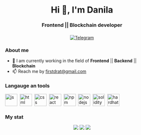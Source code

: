 <div id="header" align="center">
    <h1>Hi 👋, I'm Danila</h1>
    <h3>Frontend || Blockchain developer<h3>
</div>

<div id="socials" align="center">
<a href="https://t.me/firstdray">
    <img src="https://img.shields.io/badge/Telegram-blue?style=for-the-badge&logo=Telegram&logoColor=white" alt="Telegram"/>
</a>
</div>


### About me
- 🔭 I am currently working in the field of **Frontend** || **Backend** || **Blockchain**
- 📫 Reach me by [firstdrat@gmail.com](mailto:firstdrat@gmail.com)

### Langauge an tools
<img src="https://cdn.jsdelivr.net/gh/devicons/devicon@latest/icons/javascript/javascript-original.svg" title="js" width="40" height="40"/>&nbsp;
<img src="https://cdn.jsdelivr.net/gh/devicons/devicon@latest/icons/html5/html5-original.svg" title="html" width="40" height="40"/>&nbsp;
<img src="https://cdn.jsdelivr.net/gh/devicons/devicon@latest/icons/css3/css3-original.svg" title="css" width="40" height="40"/>&nbsp;
<img src="https://cdn.jsdelivr.net/gh/devicons/devicon@latest/icons/react/react-original-wordmark.svg" title="react" width="40" height="40"/>&nbsp;
<img src="https://cdn.jsdelivr.net/gh/devicons/devicon@latest/icons/npm/npm-original-wordmark.svg" title="npm" width="40" height="40"/>&nbsp;
<img src="https://cdn.jsdelivr.net/gh/devicons/devicon@latest/icons/nodejs/nodejs-original.svg" title="nodejs" width="40" height="40"/>&nbsp;
<img src="https://cdn.jsdelivr.net/gh/devicons/devicon@latest/icons/solidity/solidity-plain.svg" title="solidity" width="40" height="40"/>&nbsp;
<img src="https://cdn.jsdelivr.net/gh/devicons/devicon@latest/icons/hardhat/hardhat-original.svg" title="hardhat" width="40" height="40"/>&nbsp;

### My stat
<div id="stat" align="center">
    <img src="http://github-profile-summary-cards.vercel.app/api/cards/profile-details?username=firstdray&theme=2077"/>
    <img src="http://github-profile-summary-cards.vercel.app/api/cards/repos-per-language?username=firstdray&theme=2077"/>
    <img src="http://github-profile-summary-cards.vercel.app/api/cards/stats?username=firstdray&theme=2077"/>
</div>
